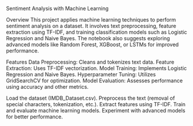 Sentiment Analysis with Machine Learning

Overview
This project applies machine learning techniques to perform sentiment analysis on a dataset. It involves text preprocessing, feature extraction using TF-IDF, and training classification models such as Logistic Regression and Naive Bayes. The notebook also suggests exploring advanced models like Random Forest, XGBoost, or LSTMs for improved performance.

Features
Data Preprocessing: Cleans and tokenizes text data.
Feature Extraction: Uses TF-IDF vectorization.
Model Training: Implements Logistic Regression and Naive Bayes.
Hyperparameter Tuning: Utilizes GridSearchCV for optimization.
Model Evaluation: Assesses performance using accuracy and other metrics.

Load the dataset (IMDB_Dataset.csv).
Preprocess the text (removal of special characters, tokenization, etc.).
Extract features using TF-IDF.
Train and evaluate machine learning models.
Experiment with advanced models for better performance.
